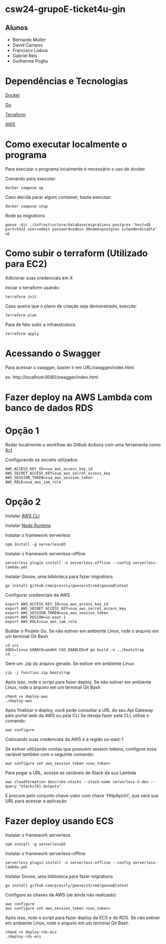 # csw24-grupoE-ticket4u-gin

## Alunos 
- Bernardo Muller
- David Campos
- Francisco Lisboa
- Gabriel Reis
- Guilherme Poglia
  
# Dependências e Tecnologias
[Docker](https://www.docker.com/)

[Go](https://go.dev/)

[Terraform](https://www.terraform.io/)

[AWS](https://aws.amazon.com/)

# Como executar localmente o programa

Para executar o programa localmente é necessário o uso de docker. 

Comando para executar: 

```
docker compose up
```

Caso decida parar algum container, basta executar:

```
docker compose stop
```

Rode as migrations
```
goose -dir ./infrastructure/database/migrations postgres 'host=db port=5432 user=admin password=admin dbname=postgres sslmode=disable' up
```

# Como subir o terraform (Utilizado para EC2)

Adicionar suas credenciais em X

Iniciar o terraform usando:
```
terraform init
```

Caso queira que o plano de criação seja demonstrado, execute:

```
terraform plan
```

Para de fato subir a infraestrutura:

```
terraform apply
```

# Acessando o Swagger

Para acessar o swagger, baster ir em URL/swagger/index.html 

ex: http://localhost:8080/swagger/index.html

# Fazer deploy na AWS Lambda com banco de dados RDS

# Opção 1
Rodar localmente o workflow do Github Actions com uma ferramenta como [Act](https://github.com/nektos/act)

Configurando os secrets utilizados:

```
AWS_ACCESS_KEY_ID=sua_aws_access_key_id
AWS_SECRET_ACCESS_KEY=sua_aws_secret_access_key
AWS_SESSION_TOKEN=sua_aws_session_token
AWS_ROLE=sua_aws_iam_role
```

# Opção 2

Instalar [AWS CLI](https://docs.aws.amazon.com/cli/latest/userguide/getting-started-install.html)

Instalar [Node Runtime](https://nodejs.org)

Instalar o framework serverless

```
npm install -g serverless@3
```

Instalar o framework serverless-offline

```
serverless plugin install -n serverless-offline --config serverless-lambda.yml
```
Instalar Goose, uma biblioteca para fazer migrations

```
go install github.com/pressly/goose/v3/cmd/goose@latest
```

Configurar credenciais da AWS

```
export AWS_ACCESS_KEY_ID=sua_aws_access_key_id
export AWS_SECRET_ACCESS_KEY=sua_aws_secret_access_key
export AWS_SESSION_TOKEN=sua_aws_session_token
export AWS_REGION=us-east-1
export AWS_ROLE=sua_aws_iam_role
```

Buildar o Projeto Go. Se não estiver em ambiente Linux, rode o arquvio em um terminal Git Bash

```
cd src
GOOS=linux GOARCH=amd64 CGO_ENABLED=0 go build -o ../bootstrap
cd ..
```

Gere um .zip do arquivo gerado. Se estiver em ambiente Linux:

```
zip -j function.zip bootstrap
```
Após isso, rode o script para fazer deploy. Se não estiver em ambiente Linux, rode o arquvio em um terminal Git Bash

```
chmod +x deploy-aws
./deploy-aws
```

Após finalizar o deploy, você pode consultar a URL do seu Api Gateway pelo portal web da AWS ou pela CLI
Se deseja fazer pela CLI, utilize o comando:

```
aws configure
```
Colocando suas credenciais da AWS e a região us-east-1

Se estiver utilizando contas que possuem session tokens, configure essa variável também com o seguinte comando:

```
aws configure set aws_session_token <seu_token>
```

Para pegar a URL, acesse as variáveis de Stack da sua Lambda

```
aws cloudformation describe-stacks --stack-name serverless-5-dev --query "Stacks[0].Outputs"  
```

E procure pelo conjunto chave-valor com chave 'HttpApiUrl', que será sua URL para acessar a aplicação

# Fazer deploy usando ECS

Instalar o framework serverless
```
npm install -g serverless@3
```

Instalar o framework serverless-offline
```
serverless plugin install -n serverless-offline --config serverless-lambda.yml
```

Instalar Goose, uma biblioteca para fazer migrations
```
go install github.com/pressly/goose/v3/cmd/goose@latest
```

Configure as chaves da AWS (se ainda não realizado)
```
aws configure
aws configure set aws_session_token <seu_token>
```

Após isso, rode o script para fazer deploy da ECS e do RDS. Se não estiver em ambiente Linux, rode o arquvio em um terminal Git Bash
```
chmod +x deploy-rds-ecs
./deploy-rds-ecs
```
